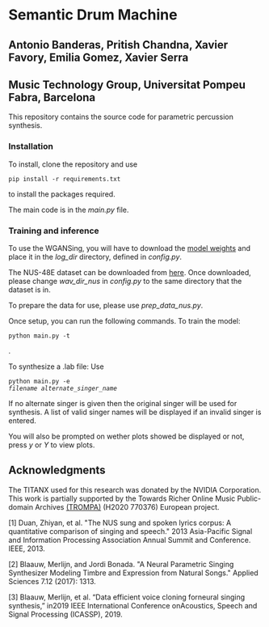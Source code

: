 <h1>Semantic Drum Machine</h1>

<h2>Antonio Banderas, Pritish Chandna, Xavier Favory, Emilia Gomez, Xavier Serra</h2>

<h2>Music Technology Group, Universitat Pompeu Fabra, Barcelona</h2>

This repository contains the source code for parametric percussion synthesis.
<h3>Installation</h3>
To install, clone the repository and use <pre><code>pip install -r requirements.txt </code></pre> to install the packages required.

 The main code is in the *main.py* file.  
 




<h3>Training and inference</h3>

To use the WGANSing, you will have to download the <a href="https://drive.google.com/file/d/1Mmg3cq5CYl-yOePHhiFWInizlr3tMPEE/view?usp=sharing" rel="nofollow"> model weights</a> and place it in the *log_dir* directory, defined in *config.py*. 

The NUS-48E dataset can be downloaded from <a href="https://www.smcnus.org/nus-48e-sung-and-spoken-lyrics-corpus/" rel="nofollow"> here</a>. Once downloaded, please change *wav_dir_nus* in *config.py* to the same directory that the dataset is in. 

To prepare the data for use, please use *prep_data_nus.py*.


Once setup, you can run the following commands. 
To train the model: 
<pre><code>python main.py -t</code></pre>. 
To synthesize a .lab file:
Use <pre><code>python main.py -e <i>filename</i> <i>alternate_singer_name</i> </code></pre> 

If no alternate singer is given then the original singer will be used for synthesis. A list of valid singer names will be displayed if an invalid singer is entered. 

You will also be prompted on wether plots showed be displayed or not, press *y* or *Y* to view plots.



<h2>Acknowledgments</h2>
The TITANX used for this research was donated by the NVIDIA Corporation. This work is partially supported by the Towards Richer Online Music Public-domain Archives <a href="https://trompamusic.eu/" rel="nofollow">(TROMPA)</a> (H2020 770376) European project.
          <p>[1] Duan, Zhiyan, et al. "The NUS sung and spoken lyrics corpus: A quantitative comparison of singing and speech." 2013 Asia-Pacific Signal and Information Processing Association Annual Summit and Conference. IEEE, 2013.</p>
          <p>[2] Blaauw, Merlijn, and Jordi Bonada. "A Neural Parametric Singing Synthesizer Modeling Timbre and Expression from Natural Songs." Applied Sciences 7.12 (2017): 1313.</p>
          <p>[3] Blaauw, Merlijn, et al. “Data efficient voice cloning forneural  singing  synthesis,”  in2019  IEEE  International  Conference  onAcoustics, Speech and Signal Processing (ICASSP), 2019.</p>
